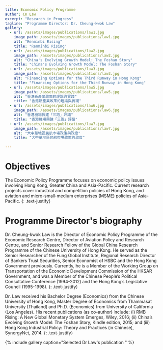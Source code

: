 ```yaml
---
title: Economic Policy Programme
author: CK Law
excerpt: "Research in Progress"
tagline: "Programme Director: Dr. Cheung-kwok Law"
gallery:
  - url: /assets/images/publications/law1.jpg
    image_path: /assets/images/publications/law1.jpg
    alt: "Renminbi Rising"
    title: "Renminbi Rising"
  - url: /assets/images/publications/law2.jpg
    image_path: /assets/images/publications/law2.jpg
    alt: "China's Evolving Growth Model: The Foshan Story"
    title: "China's Evolving Growth Model: The Foshan Story"
  - url: /assets/images/publications/law3.jpg
    image_path: /assets/images/publications/law3.jpg
    alt: "Financing Options for the Third Runway in Hong Kong"
    title: "Financing Options for the Third Runway in Hong Kong"
  - url: /assets/images/publications/law5.jpg
    image_path: /assets/images/publications/law5.jpg
    alt: "香港新產業政策的理論與實踐"
    title: "香港新產業政策的理論與實踐"
  - url: /assets/images/publications/law6.jpg
    image_path: /assets/images/publications/law6.jpg
    alt: "香港機場興建「三跑」評議"
    title: "香港機場興建「三跑」評議"
  - url: /assets/images/publications/law7.jpg
    image_path: /assets/images/publications/law7.jpg
    alt: "大中華地區民航巿場政策與政度"
    title: "大中華地區民航巿場政策與政度"
  
---
```

# Objectives

The Economic Policy Programme focuses on economic policy issues involving Hong Kong, Greater China and Asia-Pacific. Current research projects cover industrial and competition policies of Hong Kong, and aviation and micro-small-medium enterprises (MSME) policies of Asia-Pacific.
{: .text-justify}

# Programme Director's biography

Dr. Cheung-kwok Law is the Director of Economic Policy Programme of the Economic Research Centre, Director of Aviation Policy and Research Centre, and Senior Research Fellow of the Global China Research Programme of the Chinese University of Hong Kong. He served as the Senior Researcher of the Fung Global Institute, Regional Research Director of Bankers Trust Securities, Senior Economist of HSBC and the Hong Kong Government previously.  Currently, he is a Member of the Working Group on Transportation of the Economic Development Commission of the HKSAR Government, and was a Member of the Chinese People’s Political Consultative Conference (1994-2012) and the Hong Kong’s Legislative Council (1995-1998).
{: .text-justify}

Dr. Law received his Bachelor Degree (Economics) from the Chinese University of Hong Kong, Master Degree of Economics from Thammasat University (Thailand) and Ph.D. (Economics) from University of California (Los Angeles).  His recent publications (as co-author) include: (i) RMB Rising: A New Global Monetary System Emerges, Wiley, 2016; (ii) China’s Evolving Growth Model: The Foshan Story, Kindle edition, 2015; and (iii) Hong Kong Industrial Policy:  Theory and Practices (in Chinese), SynergyNet, 2014.
{: .text-justify}

{% include gallery caption="Selected Dr Law's publication " %}